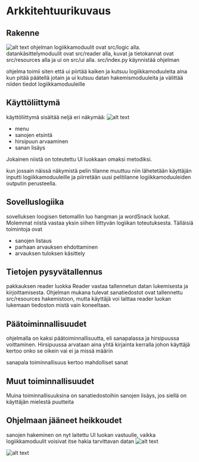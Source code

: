# Arkkitehtuurikuvaus

## Rakenne
![alt text](laatikot.jpg)
ohjelman logiikkamoduulit ovat src/logic alla. datankäsittelymoduulit ovat src/reader alla, kuvat ja tietokannat ovat src/resources alla ja ui on src/ui alla. src/index.py käynnistää ohjelman

ohjelma toimii siten että ui piirtää kaiken ja kutsuu logiikkamoduuleita aina kun pitää päätellä jotain ja ui kutsuu datan hakemismoduuleita ja välittää niiden tiedot logiikkamoduuleille

## Käyttöliittymä
käyttöliittymä sisältää neljä eri näkymää:
![alt text](kayttoliittuma.jpg)

* menu
* sanojen etsintä
* hirsipuun arvaaminen
* sanan lisäys

Jokainen niistä on toteutettu UI luokkaan omaksi metodiksi.

kun jossain näissä näkymistä pelin tilanne muuttuu niin lähetetään käyttäjän inputti logiikkamoduuleille ja piirretään uusi pelitilanne logiikkamoduuleiden outputin perusteella.

## Sovelluslogiika
sovelluksen loogisen tietomallin luo hangman ja wordSnack luokat. Molemmat niistä vastaa yksin siihen liittyvän logiikan toteutuksesta. Tälläisiä toimintoja ovat
* sanojen listaus
* parhaan arvauksen ehdottaminen
* arvauksen tuloksen käsittely

## Tietojen pysyvätallennus
pakkauksen reader luokka Reader vastaa tallennetun datan lukemisesta ja kirjoittamisesta. Ohjelman mukana tulevat sanatiedostot ovat tallennettu src/resources hakemistoon, mutta käyttäjä voi laittaa reader luokan lukemaan tiedoston mistä vain koneeltaan.


## Päätoiminnallisuudet
ohjelmalla on kaksi päätoiminnallisuutta, eli sanapalassa ja hirsipuussa voittaminen. Hirsipuussa arvataan aina yhtä kirjainta kerralla johon käyttäjä kertoo onko se oikein vai ei ja missä määrin

sanapala toiminnallisuus kertoo mahdolliset sanat


## Muut toiminnallisuudet
Muina toiminnallisuuksina on sanatiedostoihin sanojen lisäys, jos siellä on käyttäjän mielestä puutteita

## Ohjelmaan jääneet heikkoudet
sanojen hakeminen on nyt laitettu UI luokan vastuulle, vaikka logiikkamoduulit voisivat itse hakia tarvittavan datan
![alt text](kaavio.jpg)


![alt text](luokkakaavio.jpg)
